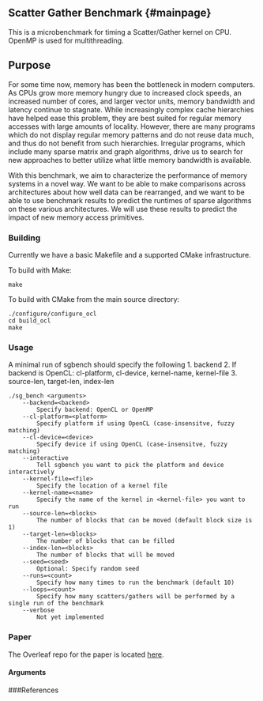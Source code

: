 ## Scatter Gather Benchmark {#mainpage}
This is a microbenchmark for timing a Scatter/Gather kernel on CPU. OpenMP is used for multithreading. 

## Purpose 
For some time now, memory has been the bottleneck in modern computers. As CPUs grow more memory hungry due to increased clock speeds, an increased number of cores, and larger vector units, memory bandwidth and latency continue to stagnate.  While increasingly complex cache hierarchies have helped ease this problem, they are best suited for regular memory accesses with large amounts of locality. However, there are many programs which do not display regular memory patterns and do not reuse data much, and thus do not benefit from such hierarchies. Irregular programs, which include many sparse matrix and graph algorithms, drive us to search  for new approaches to better utilize what little memory bandwidth is available. 

With this benchmark, we aim to characterize the performance of memory systems in a novel way. We want to be able to make comparisons across architectures about how well data can be rearranged, and we want to be able to use benchmark results to predict the runtimes of sparse algorithms on these various architectures. We will use these results to predict the impact of new memory access primitives. 

### Building
Currently we have a basic Makefile and a supported CMake infrastructure. 

To build with Make:
```
make
```

To build with CMake from the main source directory:
```
./configure/configure_ocl
cd build_ocl
make
```

[comment]: # (Building with PAPI support requires  `libpapi` to be installed.)  

### Usage
A minimal run of sgbench should specify the following 
    1. backend
    2. If backend is OpenCL: cl-platform, cl-device, kernel-name, kernel-file
    3. source-len, target-len, index-len

```
./sg_bench <arguments>
    --backend=<backend>
        Specify backend: OpenCL or OpenMP
    --cl-platform=<platform>
        Specify platform if using OpenCL (case-insensitve, fuzzy matching)
    --cl-device=<device>
        Specify device if using OpenCL (case-insensitve, fuzzy matching)
    --interactive
        Tell sgbench you want to pick the platform and device interactively
    --kernel-file=<file>
        Specify the location of a kernel file
    --kernel-name=<name>
        Specify the name of the kernel in <kernel-file> you want to run
    --source-len=<blocks>
        The number of blocks that can be moved (default block size is 1)
    --target-len=<blocks>
        The number of blocks that can be filled
    --index-len=<blocks> 
        The number of blocks that will be moved
    --seed=<seed>
        Optional: Specify random seed
    --runs=<count> 
        Specify how many times to run the benchmark (default 10)
    --loops=<count> 
        Specify how many scatters/gathers will be performed by a single run of the benchmark
    --verbose
        Not yet implemented
```
### Paper
The Overleaf repo for the paper is located [here](https://www.overleaf.com/15470014dvbkpnfjpjzm#/58680363/).
#### Arguments

###References
